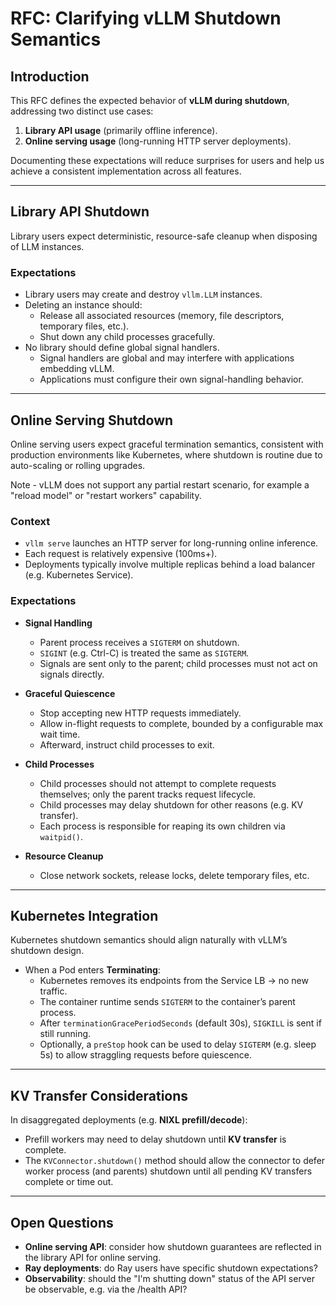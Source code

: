 # RFC: Clarifying vLLM Shutdown Semantics

## Introduction

This RFC defines the expected behavior of **vLLM during shutdown**, addressing two distinct use cases:
1. **Library API usage** (primarily offline inference).
2. **Online serving usage** (long-running HTTP server deployments).

Documenting these expectations will reduce surprises for users and help us achieve a consistent implementation across all features.

---

## Library API Shutdown

Library users expect deterministic, resource-safe cleanup when disposing of LLM instances.

### Expectations
* Library users may create and destroy `vllm.LLM` instances.
* Deleting an instance should:
  - Release all associated resources (memory, file descriptors, temporary files, etc.).
  - Shut down any child processes gracefully.
* No library should define global signal handlers.
  - Signal handlers are global and may interfere with applications embedding vLLM.
  - Applications must configure their own signal-handling behavior.

---

## Online Serving Shutdown

Online serving users expect graceful termination semantics, consistent with production environments like Kubernetes, where shutdown is routine due to auto-scaling or rolling upgrades.

Note - vLLM does not support any partial restart scenario, for example a "reload model" or "restart workers" capability.

### Context
* `vllm serve` launches an HTTP server for long-running online inference.
* Each request is relatively expensive (100ms+).
* Deployments typically involve multiple replicas behind a load balancer (e.g. Kubernetes Service).

### Expectations
* **Signal Handling**
  - Parent process receives a `SIGTERM` on shutdown.
  - `SIGINT` (e.g. Ctrl-C) is treated the same as `SIGTERM`.
  - Signals are sent only to the parent; child processes must not act on signals directly.

* **Graceful Quiescence**
  - Stop accepting new HTTP requests immediately.
  - Allow in-flight requests to complete, bounded by a configurable max wait time.
  - Afterward, instruct child processes to exit.

* **Child Processes**
  - Child processes should not attempt to complete requests themselves; only the parent tracks request lifecycle.
  - Child processes may delay shutdown for other reasons (e.g. KV transfer).
  - Each process is responsible for reaping its own children via `waitpid()`.

* **Resource Cleanup**
  - Close network sockets, release locks, delete temporary files, etc.

---

## Kubernetes Integration

Kubernetes shutdown semantics should align naturally with vLLM’s shutdown design.

* When a Pod enters **Terminating**:
  - Kubernetes removes its endpoints from the Service LB → no new traffic.
  - The container runtime sends `SIGTERM` to the container’s parent process.
  - After `terminationGracePeriodSeconds` (default 30s), `SIGKILL` is sent if still running.
  - Optionally, a `preStop` hook can be used to delay `SIGTERM` (e.g. sleep 5s) to allow straggling requests before quiescence.

---

## KV Transfer Considerations

In disaggregated deployments (e.g. **NIXL prefill/decode**):

* Prefill workers may need to delay shutdown until **KV transfer** is complete.
* The `KVConnector.shutdown()` method should allow the connector to defer worker process (and parents) shutdown until all pending KV transfers complete or time out.

---

## Open Questions

* **Online serving API**: consider how shutdown guarantees are reflected in the library API for online serving.
* **Ray deployments**: do Ray users have specific shutdown expectations?
* **Observability**: should the "I'm shutting down" status of the API server be observable, e.g. via the /health API?
